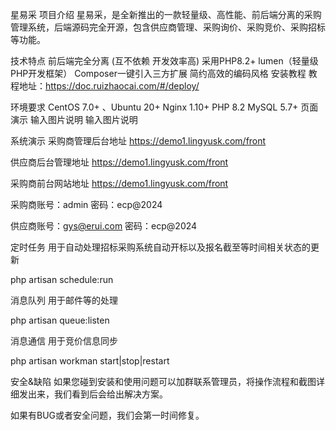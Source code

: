 星易采
项目介绍
星易采，是全新推出的一款轻量级、高性能、前后端分离的采购管理系统，后端源码完全开源，包含供应商管理、采购询价、采购竞价、采购招标等功能。

技术特点
前后端完全分离 (互不依赖 开发效率高)
采用PHP8.2+
lumen（轻量级PHP开发框架）
Composer一键引入三方扩展
简约高效的编码风格
安装教程
教程地址：https://doc.ruizhaocai.com/#/deploy/

环境要求
CentOS 7.0+ 、Ubuntu 20+
Nginx 1.10+
PHP 8.2
MySQL 5.7+
页面演示
输入图片说明 输入图片说明

系统演示
采购商管理后台地址 https://demo1.lingyusk.com/front

供应商后台管理地址 https://demo1.lingyusk.com/front

采购商前台网站地址 https://demo1.lingyusk.com/front

采购商账号：admin 密码：ecp@2024

供应商账号：gys@erui.com 密码：ecp@2024

定时任务
用于自动处理招标采购系统自动开标以及报名截至等时间相关状态的更新

php artisan schedule:run

消息队列
用于邮件等的处理

php artisan queue:listen

消息通信
用于竞价信息同步

php artisan workman start|stop|restart

安全&缺陷
如果您碰到安装和使用问题可以加群联系管理员，将操作流程和截图详细发出来，我们看到后会给出解决方案。

如果有BUG或者安全问题，我们会第一时间修复。
